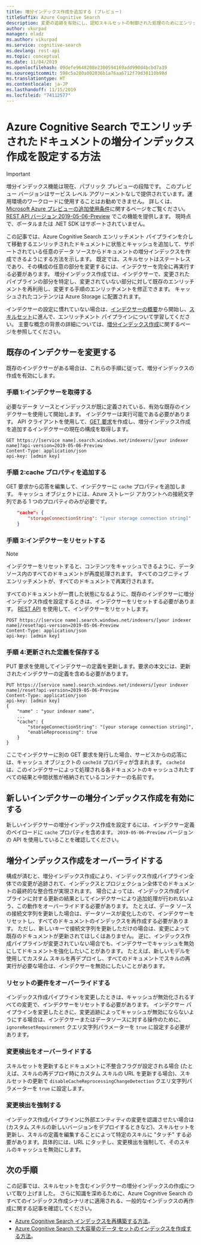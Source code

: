 ```yaml
---
title: 増分インデックス作成を追加する (プレビュー)
titleSuffix: Azure Cognitive Search
description: 変更の追跡を有効にし、認知スキルセットの制御された処理のためにエンリッチされたコンテンツの状態を保持します。 現在、この機能はパブリック プレビュー段階にあります。
author: vkurpad
manager: eladz
ms.author: vikurpad
ms.service: cognitive-search
ms.devlang: rest-api
ms.topic: conceptual
ms.date: 11/04/2019
ms.openlocfilehash: 09defe9648208e2300594169add990d4bcbd7a39
ms.sourcegitcommit: 598c5a280a002036b1a76aa6712f79d30110b98d
ms.translationtype: HT
ms.contentlocale: ja-JP
ms.lasthandoff: 11/15/2019
ms.locfileid: "74112577"
---
```

# <a name="how-to-set-up-incremental-indexing-of-enriched-documents-in-azure-cognitive-search"></a>Azure Cognitive Search でエンリッチされたドキュメントの増分インデックス作成を設定する方法

> [!IMPORTANT] 
> 増分インデックス機能は現在、パブリック プレビューの段階です。 このプレビュー バージョンはサービス レベル アグリーメントなしで提供されています。運用環境のワークロードに使用することはお勧めできません。 詳しくは、[Microsoft Azure プレビューの追加使用条件](https://azure.microsoft.com/support/legal/preview-supplemental-terms/)に関するページをご覧ください。 [REST API バージョン 2019-05-06-Preview](search-api-preview.md) でこの機能を提供します。 現時点で、ポータルまたは .NET SDK はサポートされていません。

この記事では、Azure Cognitive Search エンリッチメント パイプラインを介して移動するエンリッチされたドキュメントに状態とキャッシュを追加して、サポートされている任意のデータ ソースからドキュメントの増分インデックスを作成できるようにする方法を示します。 既定では、スキルセットはステートレスであり、その構成の任意の部分を変更するには、インデクサーを完全に再実行する必要があります。 増分インデックス作成では、インデクサーで、変更されたパイプラインの部分を特定し、変更されていない部分に対して既存のエンリッチメントを再利用し、変更する手順のエンリッチメントを修正できます。 キャッシュされたコンテンツは Azure Storage に配置されます。

インデクサーの設定に慣れていない場合は、[インデクサーの概要](search-indexer-overview.md)から開始し、[スキルセット](cognitive-search-working-with-skillsets.md)に進んで、エンリッチメント パイプラインについて学習してください。 主要な概念の背景の詳細については、[増分インデックス作成](cognitive-search-incremental-indexing-conceptual.md)に関するページを参照してください。

## <a name="modify-an-existing-indexer"></a>既存のインデクサーを変更する

既存のインデクサーがある場合は、これらの手順に従って、増分インデックスの作成を有効にします。

### <a name="step-1-get-the-indexer"></a>手順 1:インデクサーを取得する

必要なデータ ソースとインデックスが既に定義されている、有効な既存のインデクサーを使用して開始します。 インデクサーは実行可能である必要があります。 API クライアントを使用して、[GET 要求](https://docs.microsoft.com/rest/api/searchservice/get-indexer)を作成し、増分インデックス作成を追加するインデクサーの現在の構成を取得します。

```http
GET https://[service name].search.windows.net/indexers/[your indexer name]?api-version=2019-05-06-Preview
Content-Type: application/json
api-key: [admin key]
```

### <a name="step-2-add-the-cache-property"></a>手順 2:cache プロパティを追加する

GET 要求から応答を編集して、インデクサーに `cache` プロパティを追加します。 キャッシュ オブジェクトには、Azure ストレージ アカウントへの接続文字列である 1 つのプロパティのみが必要です。

```json
    "cache": {
        "storageConnectionString": "[your storage connection string]"
    }
```

### <a name="step-3-reset-the-indexer"></a>手順 3:インデクサーをリセットする

> [!NOTE]
> インデクサーをリセットすると、コンテンツをキャッシュできるように、データ ソース内のすべてのドキュメントが再度処理されます。 すべてのコグニティブ エンリッチメントが、すべてのドキュメントで再実行されます。
>

すべてのドキュメントが一貫した状態になるように、既存のインデクサーに増分インデックス作成を設定するときは、インデクサーをリセットする必要があります。 [REST API](https://docs.microsoft.com/rest/api/searchservice/reset-indexer) を使用して、インデクサーをリセットします。

```http
POST https://[service name].search.windows.net/indexers/[your indexer name]/reset?api-version=2019-05-06-Preview
Content-Type: application/json
api-key: [admin key]
```

### <a name="step-4-save-the-updated-definition"></a>手順 4:更新された定義を保存する

PUT 要求を使用してインデクサーの定義を更新します。要求の本文には、更新されたインデクサーの定義を含める必要があります。

```http
PUT https://[service name].search.windows.net/indexers/[your indexer name]/reset?api-version=2019-05-06-Preview
Content-Type: application/json
api-key: [admin key]
{
    "name" : "your indexer name",
    ...
    "cache": {
        "storageConnectionString": "[your storage connection string]",
        "enableReprocessing": true
    }
}
```

ここでインデクサーに別の GET 要求を発行した場合、サービスからの応答には、キャッシュ オブジェクトの `cacheId` プロパティが含まれます。 `cacheId` は、このインデクサーによって処理される各ドキュメントのキャッシュされたすべての結果と中間状態が格納されているコンテナーの名前です。

## <a name="enable-incremental-indexing-on-new-indexers"></a>新しいインデクサーの増分インデックス作成を有効にする

新しいインデクサーの増分インデックス作成を設定するには、インデクサー定義のペイロードに `cache` プロパティを含めます。 `2019-05-06-Preview` バージョンの API を使用していることを確認してください。

## <a name="overriding-incremental-indexing"></a>増分インデックス作成をオーバーライドする

構成が済むと、増分インデックス作成により、インデックス作成パイプライン全体での変更が追跡されて、インデックスとプロジェクション全体でのドキュメントの最終的な整合性が実現されます。 場合によっては、インデックス作成パイプラインに対する更新の結果としてインデクサーにより追加処理が行われないよう、この動作をオーバーライドする必要があります。 たとえば、データ ソースの接続文字列を更新した場合は、データソースが変化したので、インデクサーをリセットし、すべてのドキュメントのインデックスを再作成する必要があります。 ただし、新しいキーで接続文字列を更新しただけの場合は、変更によって既存のドキュメントが更新されてほしくはありません。 逆に、インデックス作成パイプラインが変更されていない場合でも、インデクサーでキャッシュを無効にしてドキュメントを強化したいことがあります。 たとえば、新しいモデルを使用してカスタム スキルを再デプロイし、すべてのドキュメントでスキルの再実行が必要な場合は、インデクサーを無効にしたいことがあります。

### <a name="override-reset-requirement"></a>リセットの要件をオーバーライドする

インデックス作成パイプラインを変更したときは、キャッシュが無効化されるすべての変更で、インデクサーをリセットする必要があります。 インデクサー パイプラインを変更したときに、変更追跡によってキャッシュが無効にならないようにする場合は、インデクサーまたはデータソースに対する操作のために、`ignoreResetRequirement` クエリ文字列パラメーターを `true` に設定する必要があります。

### <a name="override-change-detection"></a>変更検出をオーバーライドする

スキルセットを更新するとドキュメントに不整合フラグが設定される場合 (たとえば、スキルの再デプロイ時にカスタム スキルの URL を更新する場合)、スキルセットの更新で `disableCacheReprocessingChangeDetection` クエリ文字列パラメーターを `true` に設定します。

### <a name="force-change-detection"></a>変更検出を強制する

インデックス作成パイプラインに外部エンティティの変更を認識させたい場合は (カスタム スキルの新しいバージョンをデプロイするときなど)、スキルセットを更新し、スキルの定義を編集することによって特定のスキルに "タッチ" する必要があります。具体的には、URL にタッチし、変更検出を強制して、そのスキルのキャッシュを無効にします。

## <a name="next-steps"></a>次の手順

この記事では、スキルセットを含むインデクサーの増分インデックスの作成について取り上げました。 さらに知識を深めるために、Azure Cognitive Search のすべてのインデックス作成シナリオに適用される、一般的なインデックスの再作成に関する記事を確認してください。

+ [Azure Cognitive Search インデックスを再構築する方法](search-howto-reindex.md)。 
+ [Azure Cognitive Search で大容量のデータ セットのインデックスを作成する方法](search-howto-large-index.md)。 
